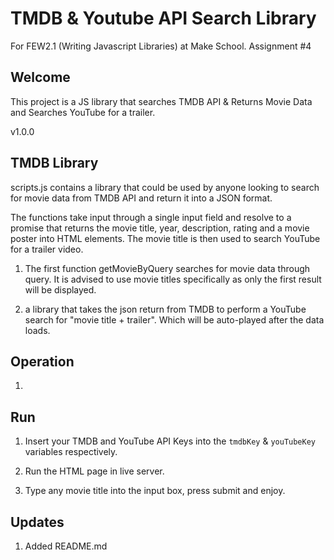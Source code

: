 # TMDB & Youtube API Search Library

For FEW2.1 (Writing Javascript Libraries) at Make School. Assignment #4

## Welcome

This project is a JS library that searches TMDB API & Returns Movie Data and Searches YouTube for a trailer.

v1.0.0

## TMDB Library

scripts.js contains a library that could be used by anyone looking to search for movie data from TMDB API and return it into a JSON format.

The functions take input through a single input field and resolve to a promise that returns the movie title, year, description, rating and a movie poster into HTML elements. The movie title is then used to search YouTube for a trailer video.

1. The first function getMovieByQuery searches for movie data through query. It is advised to use movie titles specifically as only the first result will be displayed.

2. a library that takes the json return from TMDB to perform a YouTube search for "movie title + trailer". Which will be auto-played after the data loads.

## Operation

1.

## Run

1. Insert your TMDB and YouTube API Keys into the `tmdbKey` & `youTubeKey` variables respectively.

2. Run the HTML page in live server.

3. Type any movie title into the input box, press submit and enjoy.

## Updates

1. Added README.md
